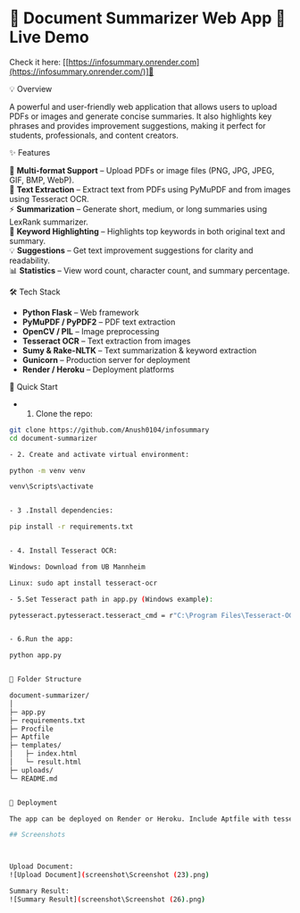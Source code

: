# 🌟 Document Summarizer Web App 🔗 Live Demo

Check it here: [[https://infosummary.onrender.com](https://infosummary.onrender.com/)]🚀

💡 Overview

A powerful and user-friendly web application that allows users to upload PDFs or images and generate concise summaries. It also highlights key phrases and provides improvement suggestions, making it perfect for students, professionals, and content creators.

✨ Features

📄 **Multi-format Support** – Upload PDFs or image files (PNG, JPG, JPEG, GIF, BMP, WebP).  
📝 **Text Extraction** – Extract text from PDFs using PyMuPDF and from images using Tesseract OCR.  
⚡ **Summarization** – Generate short, medium, or long summaries using LexRank summarizer.  
🔑 **Keyword Highlighting** – Highlights top keywords in both original text and summary.  
💡 **Suggestions** – Get text improvement suggestions for clarity and readability.  
📊 **Statistics** – View word count, character count, and summary percentage.  

🛠️ Tech Stack

- **Python Flask** – Web framework  
- **PyMuPDF / PyPDF2** – PDF text extraction  
- **OpenCV / PIL** – Image preprocessing  
- **Tesseract OCR** – Text extraction from images  
- **Sumy & Rake-NLTK** – Text summarization & keyword extraction  
- **Gunicorn** – Production server for deployment  
- **Render / Heroku** – Deployment platforms  

🚀 Quick Start

- 1. Clone the repo:
```bash
git clone https://github.com/Anush0104/infosummary
cd document-summarizer

- 2. Create and activate virtual environment:

python -m venv venv

venv\Scripts\activate


- 3 .Install dependencies:

pip install -r requirements.txt


- 4. Install Tesseract OCR:

Windows: Download from UB Mannheim

Linux: sudo apt install tesseract-ocr

- 5.Set Tesseract path in app.py (Windows example):

pytesseract.pytesseract.tesseract_cmd = r"C:\Program Files\Tesseract-OCR\tesseract.exe"


- 6.Run the app:

python app.py


📂 Folder Structure

document-summarizer/
│
├─ app.py
├─ requirements.txt
├─ Procfile
├─ Aptfile
├─ templates/
│   ├─ index.html
│   └─ result.html
├─ uploads/
└─ README.md


🎯 Deployment

The app can be deployed on Render or Heroku. Include Aptfile with tesseract-ocr for Linux deployment

## Screenshots



Upload Document:
![Upload Document](screenshot\Screenshot (23).png)

Summary Result:
![Summary Result](screenshot\Screenshot (26).png)
